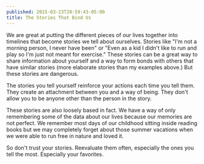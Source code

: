 ```yaml
---
published: 2015-03-23T20:59:43-05:00
title: The Stories That Bind Us
---
```

We are great at putting the different pieces of our lives together into timelines that become stories we tell about ourselves. Stories like "I'm not a morning person, I never have been" or "Even as a kid I didn't like to run and play so I'm just not meant for exercise." These stories can be a great way to share information about yourself and a way to form bonds with others that have similar stories (more elaborate stories than my examples above.) But these stories are dangerous.

The stories you tell yourself reinforce your actions each time you tell them. They create an attachment between you and a way of being. They don't allow you to be anyone other than the person in the story.

These stories are also loosely based in fact. We have a way of only remembering some of the data about our lives because our memories are not perfect. We remember most days of our childhood sitting inside reading books but we may completely forget about those summer vacations when we were able to run free in nature and loved it.

So don't trust your stories. Reevaluate them often, especially the ones you tell the most. Especially your favorites.